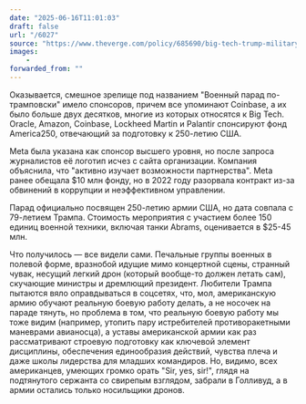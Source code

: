 ```yaml
---
date: "2025-06-16T11:01:03"
draft: false
url: "/6027"
source: "https://www.theverge.com/policy/685690/big-tech-trump-military-parade-america250"
images:
    -
forwarded_from: ""
---
```


Оказывается, смешное зрелище под названием "Военный парад по-трамповски" имело спонсоров, причем все упоминают Coinbase, а их было больше двух десятков, многие из которых относятся к Big Tech. Oracle, Amazon, Coinbase, Lockheed Martin и Palantir спонсируют фонд America250, отвечающий за подготовку к 250-летию США. 

Meta была указана как спонсор высшего уровня, но после запроса журналистов её логотип исчез с сайта организации. Компания объяснила, что "активно изучает возможности партнерства". Meta ранее обещала $10 млн фонду, но в 2022 году разорвала контракт из-за обвинений в коррупции и неэффективном управлении.

Парад официально посвящен 250-летию армии США, но дата совпала с 79-летием Трампа. Стоимость мероприятия с участием более 150 единиц военной техники, включая танки Abrams, оценивается в $25-45 млн.

Что получилось — все видели сами. Печальные группы военных в полевой форме, вразнобой идущие мимо концертной сцены, странный чувак, несущий легкий дрон (который вообще-то должен летать сам), скучающие министры и дремлющий президент. Любители Трампа пытаются вяло оправдываться в соцсетях, что, мол, американскую армию обучают реальную боевую работу делать, а не носочек на параде тянуть, но проблема в том, что реальную боевую работу мы тоже видим (например, утопить пару истребителей противоракетными маневрами авианосца), а уставы американской армии как раз рассматривают строевую подготовку как ключевой элемент дисциплины, обеспечения единообразия действий, чувства плеча и даже школы лидерства для младших командиров. Но, видимо, всех американцев, умеющих громко орать "Sir, yes, sir!", глядя на подтянутого сержанта со свирепым взглядом, забрали в Голливуд, а в армии остались только носильщики дронов.
